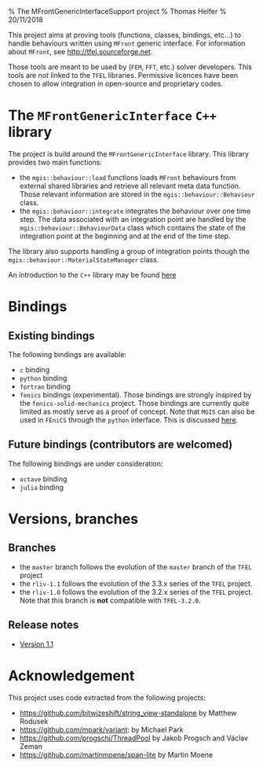 % The MFrontGenericInterfaceSupport project
% Thomas Helfer
% 20/11/2018

This project aims at proving tools (functions, classes, bindings,
etc...) to handle behaviours written using `MFront` generic interface.
For information about `MFront`, see <http://tfel.sourceforge.net>.

Those tools are meant to be used by (`FEM`, `FFT`, etc.) solver
developers. This tools are *not* linked to the `TFEL` libraries.
Permissive licences have been chosen to allow integration in open-source
and proprietary codes.

# The `MFrontGenericInterface` `C++` library

The project is build around the `MFrontGenericInterface` library. This
library provides two main functions:

- the `mgis::behaviour::load` functions loads `MFront` behaviours from
  external shared libraries and retrieve all relevant meta data
  function. Those relevant information are stored in the
  `mgis::behaviour::Behaviour` class.
- the `mgis::behaviour::integrate` integrates the behaviour over one
  time step. The data associated with an integration point are handled
  by the `mgis::behaviour::BehaviourData` class which contains the state
  of the integration point at the beginning and at the end of the time
  step.

The library also supports handling a group of integration points though
the `mgis::behaviour::MaterialStateManager` class.

An introduction to the `C++` library may be found [here](bindings-cxx.html)

# Bindings

## Existing bindings

The following bindings are available:

- `c` binding
- `python` binding 
- `fortran` binding
- `fenics` bindings (experimental). Those bindings are strongly inspired
  by the `fenics-solid-mechanics` project. Those bindings are currently
  quite limited as mostly serve as a proof of concept. Note that `MGIS`
  can also be used in `FEniCS` through the `python` interface. This is
  discussed [here](FEniCSBindings.html).

## Future bindings (contributors are welcomed)

The following bindings are under consideration:

- `octave` binding
- `julia` binding

# Versions, branches

## Branches

- the `master` branch follows the evolution of the `master` branch of
  the `TFEL` project
- the `rliv-1.1` follows the evolution of the 3.3.x series of the `TFEL`
  project.
- the `rliv-1.0` follows the evolution of the 3.2.x series of the `TFEL`
  project. Note that this branch is **not** compatible with
  `TFEL-3.2.0`.

## Release notes

- [Version 1.1](release-notes-1.1.html)

# Acknowledgement

This project uses code extracted from the following projects:

- <https://github.com/bitwizeshift/string_view-standalone> by Matthew
  Rodusek
- <https://github.com/mpark/variant>: by Michael Park
- <https://github.com/progschj/ThreadPool> by Jakob Progsch and Václav
  Zeman
- <https://github.com/martinmoene/span-lite> by Martin Moene
